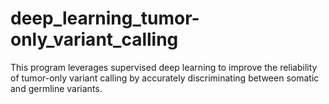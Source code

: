 # deep_learning_tumor-only_variant_calling
This program leverages supervised deep learning to improve the reliability of tumor-only variant calling by accurately discriminating between somatic and germline variants.
